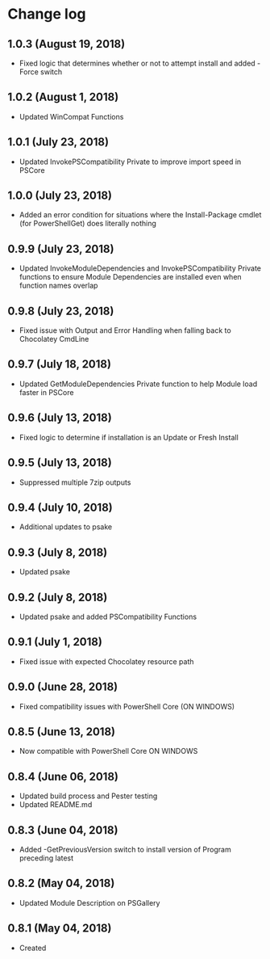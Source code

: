 # Change log

## 1.0.3 (August 19, 2018)

- Fixed logic that determines whether or not to attempt install and added -Force switch

## 1.0.2 (August 1, 2018)

- Updated WinCompat Functions

## 1.0.1 (July 23, 2018)

- Updated InvokePSCompatibility Private to improve import speed in PSCore

## 1.0.0 (July 23, 2018)

- Added an error condition for situations where the Install-Package cmdlet (for PowerShellGet) does literally nothing

## 0.9.9 (July 23, 2018)

- Updated InvokeModuleDependencies and InvokePSCompatibility Private functions to ensure Module Dependencies are installed even when function names overlap

## 0.9.8 (July 23, 2018)

- Fixed issue with Output and Error Handling when falling back to Chocolatey CmdLine

## 0.9.7 (July 18, 2018)

- Updated GetModuleDependencies Private function to help Module load faster in PSCore

## 0.9.6 (July 13, 2018)

- Fixed logic to determine if installation is an Update or Fresh Install

## 0.9.5 (July 13, 2018)

- Suppressed multiple 7zip outputs

## 0.9.4 (July 10, 2018)

- Additional updates to psake

## 0.9.3 (July 8, 2018)

- Updated psake

## 0.9.2 (July 8, 2018)

- Updated psake and added PSCompatibility Functions

## 0.9.1 (July 1, 2018)

- Fixed issue with expected Chocolatey resource path

## 0.9.0 (June 28, 2018)

- Fixed compatibility issues with PowerShell Core (ON WINDOWS)

## 0.8.5 (June 13, 2018)

- Now compatible with PowerShell Core ON WINDOWS

## 0.8.4 (June 06, 2018)

- Updated build process and Pester testing
- Updated README.md

## 0.8.3 (June 04, 2018)

- Added -GetPreviousVersion switch to install version of Program preceding latest

## 0.8.2 (May 04, 2018)

- Updated Module Description on PSGallery

## 0.8.1 (May 04, 2018)

- Created


